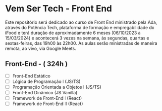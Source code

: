 # Vem Ser Tech - Front End

Este repositório será dedicado ao curso de Front End ministrado pela Ada, através do Potência Tech, plataforma de formação e empregabilidade do iFood e terá duração de aproximadamente 6 meses (06/10/2023 a 15/03/2024) e acontecerá 3 vezes na semana, às segundas, quartas e sextas-feiras, das 19h00 às 22h00. As aulas serão ministradas de maneira remota, ao vivo, via Google Meets.

## Front-End - ( 324h )
- [ ] Front-End Estático
- [ ] Lógica de Programação I (JS/TS)
- [ ] Programação Orientada a Objetos I (JS/TS)
- [ ] Front-End Dinâmico (JS Vanilla)
- [ ] Framework de Front-End I (React)
- [ ] Framework de Front-End II (React)
